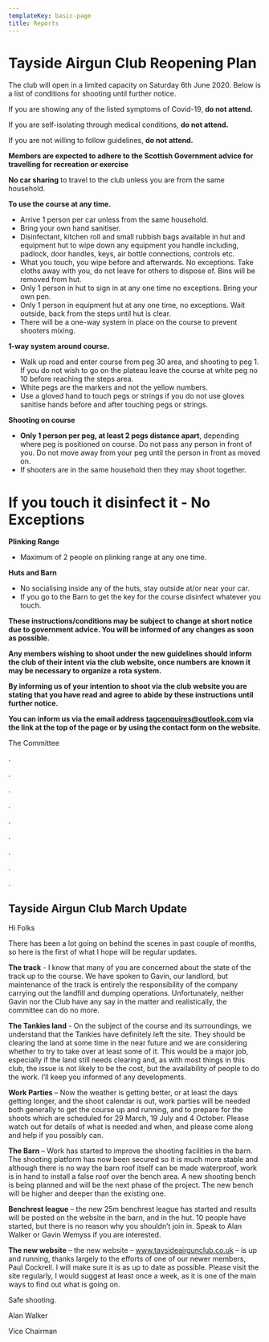```yaml
---
templateKey: basic-page
title: Reports
---
```

# **Tayside Airgun Club Reopening Plan**

The club will open in a limited capacity on Saturday 6th June 2020.  Below is a list of conditions for shooting until further notice.

If you are showing any of the listed symptoms of Covid-19, **do not attend.**

If you are self-isolating through medical conditions, **do not attend.**

If you are not willing to follow guidelines, **do not attend.**

**Members are expected to adhere to the Scottish Government advice for travelling for recreation or exercise**

**No car sharing** to travel to the club unless you are from the same household.

**To use the course at any time.**

* Arrive 1 person per car unless from the same household.
* Bring your own hand sanitiser.
* Disinfectant, kitchen roll and small rubbish bags available in hut and equipment hut to wipe down any equipment you handle including, padlock, door handles, keys, air bottle connections, controls etc. 
* What you touch, you wipe before and afterwards. No exceptions.  Take cloths away with you, do not leave for others to dispose of.  Bins will be removed from hut.
* Only 1 person in hut to sign in at any one time no exceptions.  Bring your own pen. 
* Only 1 person in equipment hut at any one time, no exceptions.  Wait outside, back from the steps until hut is clear.
* There will be a one-way system in place on the course to prevent shooters mixing.

**1-way system around course.** 

* Walk up road and enter course from peg 30 area, and shooting to peg 1.  If you do not wish to go on the plateau leave the course at white peg no 10 before reaching the steps area.
* White pegs are the markers and not the yellow numbers.
* Use a gloved hand to touch pegs or strings if you do not use gloves sanitise hands before and after touching pegs or strings.

**Shooting on course**

* **Only 1 person per peg, at least 2 pegs distance apart**, depending where peg is positioned on course.  Do not pass any person in front of you.  Do not move away from your peg until the person in front as moved on.
* If shooters are in the same household then they may shoot together. 

# **If you touch it disinfect it - No Exceptions**

**Plinking Range**

* Maximum of 2 people on plinking range at any one time.

**Huts and Barn**

* No socialising inside any of the huts, stay outside at/or near your car.
* If you go to the Barn to get the key for the course disinfect whatever you touch.

**These instructions/conditions may be subject to change at short notice due to government advice. You will be informed of any changes as soon as possible.**

**Any members wishing to shoot under the new guidelines should inform the club of their intent via the club website, once numbers are known it may be necessary to organize a rota system.**

**By informing us of your intention to shoot via the club website you are stating that you have read and agree to abide by these instructions until further notice.**

**You can inform us via the email address** **tagcenquires@outlook.com via the link at the top of the page or by using the contact form on the website.**

The Committee

.

.

.

.

.

.

.

.

.

## Tayside Airgun Club March Update

Hi Folks

There has been a lot going on behind the scenes in past couple of months, so here is the first of what I hope will be regular updates.  

**The track** - I know that many of you are concerned about the state of the track up to the course. We have spoken to Gavin, our landlord, but maintenance of the track is entirely the responsibility of the company carrying out the landfill and dumping operations.  Unfortunately, neither Gavin nor the Club have any say in the matter and realistically, the committee can do no more.

**The Tankies land** - On the subject of the course and its surroundings, we understand that the Tankies have definitely left the site.  They should be clearing the land at some time in the near future and we are considering whether to try to take over at least some of it. This would be a major job, especially if the land still needs clearing and, as with most things in this club, the issue is not likely to be the cost, but the availability of people to do the work. I’ll keep you informed of any developments.

**Work Parties** – Now the weather is getting better, or at least the days getting longer, and the shoot calendar is out, work parties will be needed both generally to get the course up and running, and to prepare for the shoots which are scheduled for 29 March, 19 July and 4 October.  Please watch out for details of what is needed and when, and please come along and help if you possibly can.

**The Barn** – Work has started to improve the shooting facilities in the barn.  The shooting platform has now been secured so it is much more stable and although there is no way the barn roof itself can be made waterproof, work is in hand to install a false roof over the bench area.  A new shooting bench is being planned and will be the next phase of the project.  The new bench will be higher and deeper than the existing one.

**Benchrest league** – the new 25m benchrest league has started and results will be posted on the website in the barn, and in the hut.  10 people have started, but there is no reason why you shouldn’t join in.  Speak to Alan Walker or Gavin Wemyss if you are interested.

**The new website** – the new website – www.taysideairgunclub.co.uk – is up and running, thanks largely to the efforts of one of our newer members, Paul Cockrell.  I will make sure it is as up to date as possible.  Please visit the site regularly, I would suggest at least once a week, as it is one of the main ways to find out what is going on.

Safe shooting.

Alan Walker

Vice Chairman
